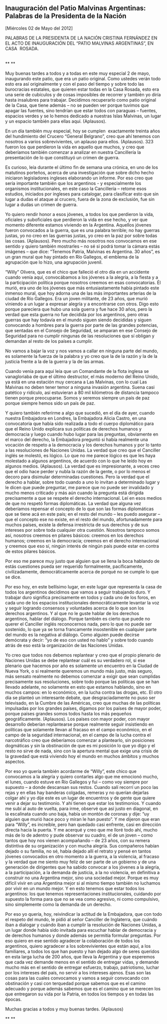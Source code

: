 Inauguración del Patio Malvinas Argentinas: Palabras de la Presidenta de la Nación
----------------------------------------------------------------------------------

[Miércoles 02 de Mayo del 2012]

PALABRAS DE LA PRESIDENTA DE LA NACIÓN CRISTINA FERNÁNDEZ EN EL ACTO DE
INAUGURACIÓN DEL “PATIO MALVINAS ARGENTINAS”, EN CASA  ROSADA.

\
** **

Muy buenas tardes a todos y a todas en este muy especial 2 de mayo,
inaugurando este patio, que era un patio original. Como ustedes verán
todo esto era así originalmente y con el paso del tiempo y sobre todo
las burocracias estatales, que quieren estar todas en la Casa Rosada,
esto era una serie de cubículos y de cosas imposibles de recorrer y
también yo diría hasta insalubres para trabajar. Decidimos recuperarlo
como patio original de la Casa, que tiene además – no se pueden ver
porque tuvimos que apagar las fuentes, sino tendrían que estar todos con
paraguas – fuentes, espacios verdes y se lo hemos dedicado a nuestras
Islas Malvinas, un lugar y un espacio también para ellas aquí.
(Aplausos).

En un día también muy especial, hoy se cumplen  exactamente treinta años
del hundimiento del Crucero “General Belgrano”, creo que ahí tenemos con
nosotros a varios sobrevivientes, un aplauso para ellos. (Aplausos). 323
fueron los que perdieron la vida en aquello que muchos, y creo que
deberíamos también comenzar a analizar en nuestra Cancillería la
presentación de lo que constituyó un crimen de guerra.

Es curioso, leía durante el último fin de semana una crónica, en uno de
los matutinos porteños, acerca de una investigación que sobre dicho
hecho iniciaron legisladores ingleses elaborando un informe. Por eso
creo que sería importante también que los argentinos - y especialmente
los organismos institucionales, en este caso la Cancillería – retome
esos estudios, iniciados por ingleses para catalogar, para clasificar
esto que sin lugar a dudas el ataque al crucero, fuera de la zona de
exclusión, fue sin lugar a dudas un crimen de guerra.

Yo quiero rendir honor a esos jóvenes, a todos los que perdieron la
vida, oficiales y suboficiales que perdieron la vida en ese hecho, y ver
que momento diferente estamos viviendo en la Argentina. Aquellos jóvenes
fueron convocados a la guerra, que es una palabra terrible; no hay
guerras justas, yo no creo en las guerras justas, yo creo en la paz por
sobre todas las cosas. (Aplausos). Pero mucho más nosotros nos
convocamos en ese sentido y quiero también mostrarles – no sé si podrá
tomar la cámara estás imágenes – que dice: “Tenemos Patria, Malvinas es
Argentina. 30 años”, es un gran mural que hay pintado en Río Gallegos,
el emblema de la agrupación que lo hizo, una agrupación juvenil.

“Willy” Olivera, que es el chico que falleció el otro día en un
accidente cuando venía aquí, convocábamos a los jóvenes a la alegría, a
la fiesta y a la participación política porque nosotros creemos en esas
convocatorias. Él murió, era uno de los jóvenes que más entusiastamente
había pintado este inmenso mural, que hoy adorna una de las más
importantes arterias de la ciudad de Río Gallegos. Era un joven
militante, de 23 años, que murió viniendo a un lugar a expresar alegría
y a encontrarse con otros. Digo esto porque pareciera que hubo una sola
guerra y fue hace 30 años, pero la verdad que esta guerra no fue
decidida por los argentinos, pero otras guerras que hay todavía en el
mundo siguen siendo decididas y siguen convocando a hombres para la
guerra por parte de las grandes potencias, que sentadas en el Consejo de
Seguridad, se amparan en ese Consejo de Seguridad para no cumplir
ningunas de las resoluciones que sí obligan y demandan al resto de los
países a cumplir.

No vamos a bajar la voz y nos vamos a callar en ninguna parte del mundo,
es solamente la fuerza de la palabra y yo creo que la de la razón y la
de la justicia frente a la de la guerra y la de las armas.

Cuando venía para aquí leía que un Comandante de la flota inglesa se
vanagloriaba de que el último destructor, el más moderno del Reino
Unido, ya está en una estación muy cercana a Las Malvinas, con lo cual
Las Malvinas no deben tener temor a ninguna invasión argentina. Suena
casi patético y ridículo, así estuvieran a 80 mil kilómetros de
distancia tampoco tienen porque preocuparse. Somos y seremos siempre un
país de paz porque siempre hemos sido un país de paz.

Y quiero también referirme a algo que sucedió, en el día de ayer, cuando
nuestra Embajadora en Londres, la Embajadora Alicia Castro, en una
convocatoria que había sido realizada a todo el cuerpo diplomático para
que el Reino Unido explicara sus políticas de derechos humanos y
democracia y luego cuando hubo lugar para las preguntas, obviamente en
el marco del derecho, la Embajadora preguntó si había realmente una
vocación de respeto a la democracia y los derechos humanos y por lo
tanto a las resoluciones de Naciones Unidas. La verdad que creo que el
Canciller inglés se molestó, es lógico. Lo que no me parece lógico es
que les haya molestado a algunos argentinos, de acuerdo con lo que he
leído hoy en algunos medios. (Aplausos). La verdad que es impresionante,
a veces creo que el odio hace perder y nubla la razón de la gente, o por
lo menos el decoro para disimular determinadas cuestiones. Pero la
verdad que el derecho a hablar, sobre todo cuando a uno lo invitan a
determinado lugar y le dicen que puede preguntar, me parece que no puede
ser invalidado y mucho menos criticado y más aún cuando la pregunta está
dirigida precisamente a que se respete el derecho internacional. Leí en
esos medios de que no respetó formas diplomáticas. La verdad que alguna
vez deberíamos repensar el concepto de lo que son las formas
diplomáticas que se tiene acá en este país; en el resto del mundo – les
puedo asegurar – que el concepto ese no existe, en el resto del mundo,
afortunadamente para muchos países, existe la defensa irrestricta de sus
derechos y de sus intereses por sobre toda cualquier otra cuestión.
Nosotros tampoco somos así, nosotros creemos en pilares básicos: creemos
en los derechos humanos; creemos en la democracia; creemos en el derecho
internacional y creemos que eso sí, ningún interés de ningún país puede
estar en contra de estos pilares básicos.

Por eso me parece muy justo que alguien que se llena la boca hablando de
estás cuestiones pueda ser requerido formalmente, pacíficamente,
civilizadamente, democráticamente acerca de porqué no se cumple lo que
se dice.

Por eso hoy, en este bellísimo lugar, en este lugar que representa la
casa de todos los argentinos decidimos que vamos a seguir trabajando
duro. Y trabajar duro significa precisamente en todos y cada uno de los
foros, en cada uno de los espacios institucionales democráticamente
levantar la voz y seguir logrando consensos y voluntades acerca de lo
que son los derechos argentinos. Y al que no le guste hablar de los
derechos argentinos, hablar del diálogo. Porque también es cierto que
puede no querer el Canciller inglés reconocernos nada, pero lo que no
puede ser sostenido, lo que ya se torna francamente insostenible en
cualquier parte del mundo es la negativa al diálogo. Como alguien puede
decirse demócrata y decir: “yo de eso con usted no hablo” y sobre todo
cuando atrás de eso está la organización de las Naciones Unidas.

Yo creo que todos nos debemos replantear y creo que el propio plenario
de Naciones Unidas se debe replantear cuál es su verdadero rol, si ese
plenario que hacemos por año es solamente un encuentro en la Ciudad de
Nueva York, o si realmente queremos un mundo más justo, más seguro, más
sensato realmente no debemos comenzar a exigir que sean cumplidas
precisamente sus resoluciones, sobre todo porque las políticas que se
han llevado adelante, no solamente en esto que estamos hablando, sino en
muchos campos: en lo económico, en la lucha contra las drogas, etc. El
otro día se planteó un interesante debate, que desgraciadamente no puso
ser televisado, en la Cumbre de las Américas, creo que muchas de las
políticas impulsadas por los grandes países, digamos por los países de
mayor poder, porque países grandes somos todos hasta los más pequeños
geográficamente. (Aplausos). Los países con mayor poder, con mayor
desarrollo deberían replantearse porque realmente seguir insistiendo en
políticas que solamente llevan al fracaso en el campo económico, en el
campo de la seguridad internacional, en el campo de la lucha contra el
narcotráfico creo que deberíamos comenzar a plantearlo, sin posiciones
dogmáticas y sin la obstinación de que es mi posición lo que yo digo y
el resto no sirve de nada, sino con la apertura mental que exige una
crisis de la gravedad que está viviendo hoy el mundo en muchos ámbitos y
muchos aspectos.

Por eso yo quería también acordarme de “Willy”, este chico que
convocamos a la alegría y quiero contarles algo que me emocionó mucho,
el lunes, cuando estuve en Río Gallegos y fui – como voy siempre por
supuesto – a donde descansan sus restos. Cuando salí recorrí un poco las
rejas y en ellas hay banderas colgadas, remeras y no querían dejarlas
colgar ahí y yo dije este es un lugar de encuentros y de gente que
quiere venir a dejar su testimonio. Y ahí tienen que estar los
testimonios. Y cuando me subí al auto de vuelta, para irme, observé que
así justo en diagonal, en la escalinata cuando uno baja, había un montón
de coronas y dije: “uy alguien que murió hace poco y miran le han
puesto”. Y me dijeron que eran para “Willy”, es increíble, pero han
quedado casi enfrente, casi en dirección directa hacia la puerta. Y me
acerqué y creo que me lloré todo ahí, mucho más de lo de adentro y pude
observar su cuadro, el de un joven – como tantos que hoy nos vienen
acompañando – de 23 años, con su remera distintiva de su organización y
con mucha alegría. Sus compañeros habían dejado o su familia, no sé,
había dejado allí el retrato y pensé en tantos jóvenes convocados en
otro momento a la guerra, a la violencia, al fracaso y la verdad que me
siento muy feliz de ser parte de un gobierno y de una generación de
dirigentes que ha sabido convocar a los jóvenes a la alegría, a la
participación, a la demanda de justicia, a la no violencia, en
definitiva a construir no una Argentina mejor, sino una sociedad mejor.
Porque es muy difícil vivir en una Argentina mejor si al mismo tiempo
también no luchamos por vivir en un mundo mejor. Y en esto tenemos que
estar todos los argentinos: los que tenemos representaciones
institucionales, cuidando por supuesto la forma para que no se vea como
agresivo, ni como compulsivo, sino simplemente como la demanda de un
derecho.

Por eso yo quería, hoy, reivindicar la actitud de la Embajadora, que con
todo el respeto del mundo, le pidió al señor Canciller de Inglaterra,
que cuándo iban a dialogar y cuándo iban a cumplir la resolución de
Naciones Unidas, a un lugar donde había sido invitada para escuchar
hablar de democracia y de derechos humanos y donde además se permitía
formular preguntas. Por eso quiero en ese sentido agradecer la
colaboración de todos los argentinos, quiero agradecer a los
sobrevivientes que están aquí, a los familiares, a todos los que han
puesto y han dejado algo de seres queridos en esta larga lucha de 200
años, que lleva la Argentina y que esperemos que cada vez demande menos
en el sentido de entregar vidas, y demande mucho más en el sentido de
entregar esfuerzo, trabajo, patriotismo, luchar por los intereses del
país, no servir a los intereses ajenos. Esas son las cosas para las
cuales convocamos y vamos a seguir convocando con obstinación y casi con
terquedad porque sabemos que es el camino adecuado y porque además
sabemos que es el camino que se merecen los que entregaron su vida por
la Patria, en todos los tiempos y en todas las épocas.

Muchas gracias a todos y muy buenas tardes. (Aplausos)   

** **
